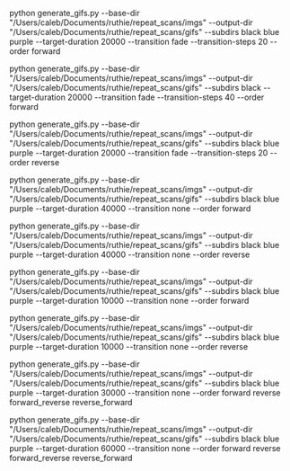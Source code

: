 python generate_gifs.py --base-dir "/Users/caleb/Documents/ruthie/repeat_scans/imgs" --output-dir "/Users/caleb/Documents/ruthie/repeat_scans/gifs" --subdirs black blue purple --target-duration 20000 --transition fade --transition-steps 20 --order forward

python generate_gifs.py --base-dir "/Users/caleb/Documents/ruthie/repeat_scans/imgs" --output-dir "/Users/caleb/Documents/ruthie/repeat_scans/gifs" --subdirs black --target-duration 20000 --transition fade --transition-steps 40 --order forward


python generate_gifs.py --base-dir "/Users/caleb/Documents/ruthie/repeat_scans/imgs" --output-dir "/Users/caleb/Documents/ruthie/repeat_scans/gifs" --subdirs black blue purple --target-duration 20000 --transition fade --transition-steps 20 --order reverse

python generate_gifs.py --base-dir "/Users/caleb/Documents/ruthie/repeat_scans/imgs" --output-dir "/Users/caleb/Documents/ruthie/repeat_scans/gifs" --subdirs black blue purple --target-duration 40000 --transition none --order forward

python generate_gifs.py --base-dir "/Users/caleb/Documents/ruthie/repeat_scans/imgs" --output-dir "/Users/caleb/Documents/ruthie/repeat_scans/gifs" --subdirs black blue purple --target-duration 40000 --transition none --order reverse

python generate_gifs.py --base-dir "/Users/caleb/Documents/ruthie/repeat_scans/imgs" --output-dir "/Users/caleb/Documents/ruthie/repeat_scans/gifs" --subdirs black blue purple --target-duration 10000 --transition none --order forward

python generate_gifs.py --base-dir "/Users/caleb/Documents/ruthie/repeat_scans/imgs" --output-dir "/Users/caleb/Documents/ruthie/repeat_scans/gifs" --subdirs black blue purple --target-duration 10000 --transition none --order reverse


python generate_gifs.py --base-dir "/Users/caleb/Documents/ruthie/repeat_scans/imgs" --output-dir "/Users/caleb/Documents/ruthie/repeat_scans/gifs" --subdirs black blue purple --target-duration 30000 --transition none --order forward reverse forward_reverse reverse_forward

python generate_gifs.py --base-dir "/Users/caleb/Documents/ruthie/repeat_scans/imgs" --output-dir "/Users/caleb/Documents/ruthie/repeat_scans/gifs" --subdirs black blue purple --target-duration 60000 --transition none --order forward reverse forward_reverse reverse_forward